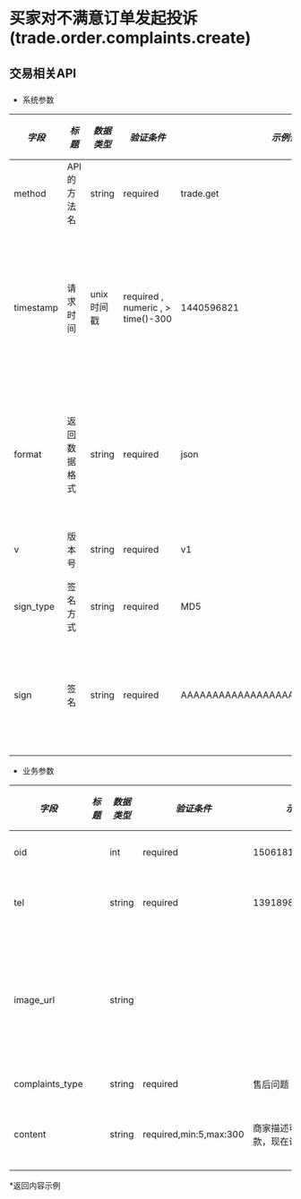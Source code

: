 # 买家对不满意订单发起投诉(trade.order.complaints.create)

## 交易相关API

### 

* 系统参数

| *字段* | *标题* | *数据类型* | *验证条件* | *示例值* | *默认值* | *详细说明* |
| ------------- | ------------- | ------------- | ------------- | ------------- | ------------- | ------------- |
| method | API的方法名 | string | required | trade.get | null | 标识请求的是哪个API |
| timestamp | 请求时间 | unix时间戳 | required , numeric , > time()-300 | 1440596821 | null | 标识API请求的发起时间，如果超时300秒则拒绝请求 |
| format | 返回数据格式 | string | required | json | json | 返回数据是json格式的，目前只支持json |
| v | 版本号 | string | required | v1 | null | 标识该接口的版本 |
| sign_type | 签名方式 | string | required | MD5 | null | 标识签名算法 |
| sign | 签名 | string | required | AAAAAAAAAAAAAAAAAAAAAAAAAAAAAAAAA | null | 数据签名，32位长度16进制数字 |


* 业务参数

| *字段* | *标题* | *数据类型* | *验证条件* | *示例值* | *默认值* | *详细说明* |
| ------------- | ------------- | ------------- | ------------- | ------------- | ------------- | ------------- |
| oid |  | int | required | 1506181717250001 |  | 投诉子订单号 |
| tel |  | string | required | 13918987654 |  | 投诉人联系方式 |
| image_url |  | string |  |  |  | 投诉图片凭证URL，最多5张图片，URL用逗号隔开 |
| complaints_type |  | string | required | 售后问题 |  | 投诉类型 |
| content |  | string | required,min:5,max:300 | 商家描述可以随时退款，现在说不能退 |  | 投诉问题的具体描述 |


*返回内容示例

```



```


